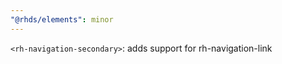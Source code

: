 ```yaml
---
"@rhds/elements": minor
---
```


`<rh-navigation-secondary>`: adds support for rh-navigation-link
  
